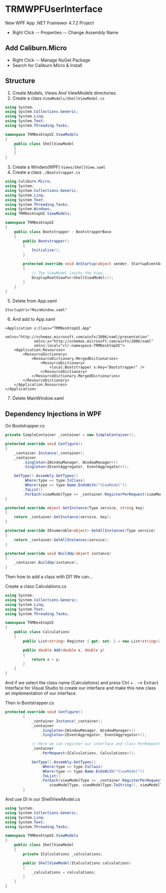 # TRMWPFUserInterface

New WPF App .NET Framewor 4.7.2 Project

- Right Click -- Properties -- Change Assembly Name

## Add Caliburn.Micro

- Right Click -- Manage NuGet Package
- Search for Caliburn.Micro & Install

## Structure

1) Create Models, Views And ViewModels directories.
2) Create a class `ViewModels/ShellViewModel.cs`

```cs
using System;
using System.Collections.Generic;
using System.Linq;
using System.Text;
using System.Threading.Tasks;

namespace TRMDesktopUI.ViewModels
{
    public class ShellViewModel
    {
    }
}

```

3) Create a Windws(WPF) `Views/ShellView.xaml`
4) Create a class `./Bootstrapper.cs`

```cs
using Caliburn.Micro;
using System;
using System.Collections.Generic;
using System.Linq;
using System.Text;
using System.Threading.Tasks;
using System.Windows;
using TRMDesktopUI.ViewModels;

namespace TRMDesktopUI
{
    public class Bootstrapper : BootstrapperBase
    {
        public Bootstrapper()
        {
            Initialize();
        }

        protected override void OnStartup(object sender, StartupEventArgs e)
        {
            // The ViewModel lauchs the View...
            DisplayRootViewFor<ShellViewModel>();
        }
    }
}
```

5) Delete from App.xaml

```
StartupUri="MainWindow.xaml"
```

6) And add to App.xaml

```
<Application x:Class="TRMDesktopUI.App"
             xmlns="http://schemas.microsoft.com/winfx/2006/xaml/presentation"
             xmlns:x="http://schemas.microsoft.com/winfx/2006/xaml"
             xmlns:local="clr-namespace:TRMDesktopUI">
    <Application.Resources>
        <ResourceDictionary>
            <ResourceDictionary.MergedDictionaries>
                <ResourceDictionary>
                    <local:Bootstrapper x:Key="Bootstrapper" />
                </ResourceDictionary>
            </ResourceDictionary.MergedDictionaries>
        </ResourceDictionary>
    </Application.Resources>
</Application>
```

7) Delete MainWindow.xaml

## Dependency Injections in WPF

On Bootstrapper.cs

```cs
private SimpleContainer _container = new SimpleContainer();

protected override void Configure()
{
    _container.Instance(_container);
    _container
        .Singleton<IWindowManager, WindowManager>()
        .Singleton<IEventAggregator, EventAggregator>();

    GetType().Assembly.GetTypes()
        .Where(type => type.IsClass)
        .Where(type => type.Name.EndsWith("ViewModel"))
        .ToList()
        .ForEach(viewModelType => _container.RegisterPerRequest(viewModelType, viewModelType.ToString(), viewModelType));
}

protected override object GetInstance(Type service, string key)
{
    return _container.GetInstance(service, key);
}

protected override IEnumerable<object> GetAllInstances(Type service)
{
    return _container.GetAllInstances(service);
}

protected override void BuildUp(object instance)
{
    _container.BuildUp(instance);
}
```

Then how to add a class with DI? We can...

Create a class Calculations.cs

```cs
using System;
using System.Collections.Generic;
using System.Linq;
using System.Text;
using System.Threading.Tasks;

namespace TRMDesktopUI
{
    public class Calculations
    {
        public List<string> Register { get; set; } = new List<string>();

        public double Add(double x, double y)
        {
            return x + y;
        }
    }
}
```

And if we select the class name (Calculations) and press Ctrl + . --> Extract Interface for Visual Studio to create our interface and make this new class an implementation of our interface.

Then in Bootstrapper.cs

```cs
protected override void Configure()
        {
            _container.Instance(_container);
            _container
                .Singleton<IWindowManager, WindowManager>()
                .Singleton<IEventAggregator, EventAggregator>();

            // Here we can register our interface and class PerRequest
            _container
                .PerRequest<ICalculations, Calculations>();

            GetType().Assembly.GetTypes()
                .Where(type => type.IsClass)
                .Where(type => type.Name.EndsWith("ViewModel"))
                .ToList()
                .ForEach(viewModelType => _container.RegisterPerRequest(
                    viewModelType, viewModelType.ToString(), viewModelType));
        }
```

And use DI in our ShellViewModel.cs

```cs
using System;
using System.Collections.Generic;
using System.Linq;
using System.Text;
using System.Threading.Tasks;

namespace TRMDesktopUI.ViewModels
{
    public class ShellViewModel
    {
        private ICalculations _calculations;

        public ShellViewModel(ICalculations calculations)
        {
            _calculations = calculations;
        }
    }
}

```